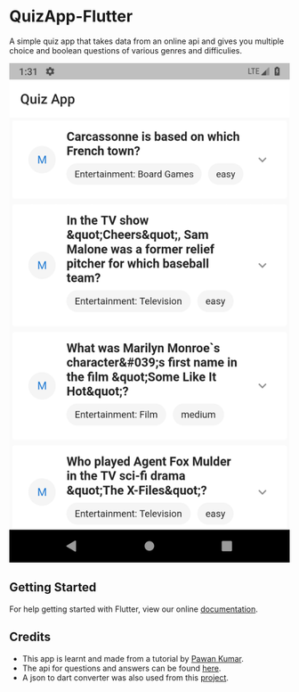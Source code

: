 # QuizApp-Flutter

A simple quiz app that takes data from an online api and gives you multiple choice and boolean questions of various genres and difficulies.

<img src="./screen-shot.png">

## Getting Started

For help getting started with Flutter, view our online
[documentation](https://flutter.io/).


## Credits

- This app is learnt and made from a tutorial by [Pawan Kumar](https://github.com/iampawan).
- The api for questions and answers can be found [here](https://opentdb.com/api.php?amount=20). 
- A json to dart converter was also used from this [project](https://javiercbk.github.io/json_to_dart/).

